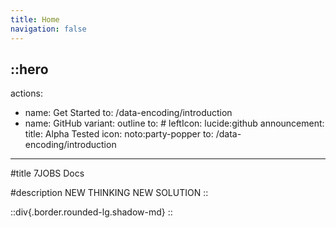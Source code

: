 ```yaml
---
title: Home
navigation: false
---
```


::hero
---
actions:
  - name: Get Started
    to: /data-encoding/introduction
  - name: GitHub
    variant: outline
    to: #
    leftIcon: lucide:github
announcement:
  title: Alpha Tested
  icon: noto:party-popper
  to: /data-encoding/introduction
---
#title
7JOBS Docs

#description
NEW THINKING NEW SOLUTION 
::

::div{.border.rounded-lg.shadow-md}
::
